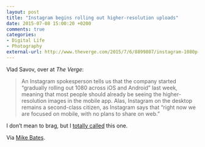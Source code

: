 ```yaml
---
layout: post
title: "Instagram begins rolling out higher-resolution uploads"
date: 2015-07-08 15:00:20 +0200
comments: true
categories: 
- Digital Life
- Photography
external-url: http://www.theverge.com/2015/7/6/8899807/instagram-1080p-pictures-photo-upload
---
```


Vlad Savov, over at _The Verge_:

> An Instagram spokesperson tells us that the company started “gradually rolling out 1080 across iOS and Android” last week, meaning that most people should already be seeing the higher-resolution images in the mobile app. Alas, Instagram on the desktop remains a second-class citizen, as Instagram says that “right now we are focused on mobile, with no plans to share on web.”

I don’t mean to brag, but I [totally called](/2015/06/17/sharing-pictures-from-a-dedicated-camera-on-instagram-what-works-and-what-needs-fixing/) this one.

Via [Mike Bates](https://twitter.com/mbs_p_b/status/618513474218500096).